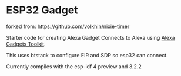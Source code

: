 # ESP32 Gadget

forked from: https://github.com/volkhin/nixie-timer

Starter code for creating Alexa Gadget
Connects to Alexa using [Alexa Gadgets Toolkit](https://developer.amazon.com/alexa/alexa-gadgets).

This uses btstack to configure EIR and SDP so esp32 can connect.

Currently compiles with the esp-idf 4 preview and 3.2.2

